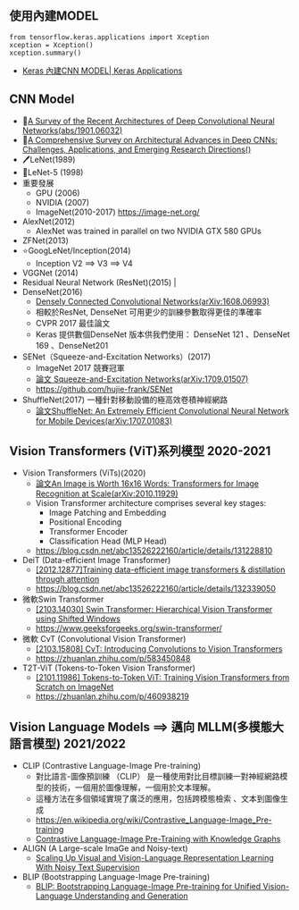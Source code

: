 ## 使用內建MODEL
```
from tensorflow.keras.applications import Xception
xception = Xception()
xception.summary()
```
- [Keras 內建CNN MODEL| Keras Applications](https://keras.io/api/applications/)
## CNN Model
- 📝[A Survey of the Recent Architectures of Deep Convolutional Neural Networks(abs/1901.06032)](https://arxiv.org/abs/1901.06032)
- 📝[A Comprehensive Survey on Architectural Advances in Deep CNNs: Challenges, Applications, and Emerging Research Directions()](https://arxiv.org/abs/2503.16546)
- 🖊️LeNet(1989)
- 📅LeNet-5 (1998)
- 重要發展
  - GPU (2006)
  - NVIDIA (2007)
  - ImageNet(2010-2017) https://image-net.org/
- AlexNet(2012)
  - AlexNet was trained in parallel on two NVIDIA GTX 580 GPUs 
- ZFNet(2013)
- ⭐GoogLeNet/Inception(2014)
  -  Inception V2 ==> V3 ==> V4 
- VGGNet (2014)
- Residual Neural Network (ResNet)(2015) |
- DenseNet(2016)
  - [Densely Connected Convolutional Networks(arXiv:1608.06993)](https://arxiv.org/abs/1608.06993)
  - 相較於ResNet, DenseNet 可用更少的訓練參數取得更佳的準確率
  - CVPR 2017 最佳論文
  - Keras 提供數個DenseNet 版本供我們使用： DenseNet 121 、DenseNet 169 、DenseNet201
- SENet（Squeeze-and-Excitation Networks）(2017)
  - ImageNet 2017 競賽冠軍
  - [論文 Squeeze-and-Excitation Networks(arXiv:1709.01507)](https://arxiv.org/abs/1709.01507)
  - https://github.com/hujie-frank/SENet
- ShuffleNet(2017) 一種針對移動設備的極高效卷積神經網路
  - [論文ShuffleNet: An Extremely Efficient Convolutional Neural Network for Mobile Devices(arXiv:1707.01083)](https://arxiv.org/abs/1707.01083) 

## Vision Transformers (ViT)系列模型 2020-2021
- Vision Transformers (ViTs)(2020)
  - [論文An Image is Worth 16x16 Words: Transformers for Image Recognition at Scale(arXiv:2010.11929)](https://arxiv.org/abs/2010.11929)
  - Vision Transformer architecture comprises several key stages:
    - Image Patching and Embedding
    - Positional Encoding
    - Transformer Encoder
    - Classification Head (MLP Head) 
  - https://blog.csdn.net/abc13526222160/article/details/131228810
- DeiT (Data-efficient Image Transformer)
  - [[2012.12877]Training data-efficient image transformers & distillation through attention](https://arxiv.org/abs/2012.12877)
  - https://blog.csdn.net/abc13526222160/article/details/132339050
- 微軟Swin Transformer
  - [[2103.14030] Swin Transformer: Hierarchical Vision Transformer using Shifted Windows ](https://arxiv.org/abs/2103.14030)
  - https://www.geeksforgeeks.org/swin-transformer/
- 微軟 CvT (Convolutional Vision Transformer)
  - [[2103.15808] CvT: Introducing Convolutions to Vision Transformers ](https://arxiv.org/abs/2103.15808)
  - https://zhuanlan.zhihu.com/p/583450848
- T2T-ViT (Tokens-to-Token Vision Transformer)
  - [[2101.11986] Tokens-to-Token ViT: Training Vision Transformers from Scratch on ImageNet](https://arxiv.org/abs/2101.11986)
  - https://zhuanlan.zhihu.com/p/460938219  

## Vision Language Models ==> 邁向 MLLM(多模態大語言模型) 2021/2022
- CLIP (Contrastive Language-Image Pre-training)
  - 對比語言-圖像預訓練 （CLIP） 是一種使用對比目標訓練一對神經網路模型的技術，一個用於圖像理解，一個用於文本理解。
  - 這種方法在多個領域實現了廣泛的應用，包括跨模態檢索 、文本到圖像生成
  - https://en.wikipedia.org/wiki/Contrastive_Language-Image_Pre-training
  - [Contrastive Language-Image Pre-Training with Knowledge Graphs](https://arxiv.org/abs/2210.08901) 
- ALIGN (A Large-scale ImaGe and Noisy-text)
  - [Scaling Up Visual and Vision-Language Representation Learning With Noisy Text Supervision](https://arxiv.org/abs/2102.05918) 
- BLIP (Bootstrapping Language-Image Pre-training)
  - [BLIP: Bootstrapping Language-Image Pre-training for Unified Vision-Language Understanding and Generation](https://arxiv.org/abs/2201.12086) 
